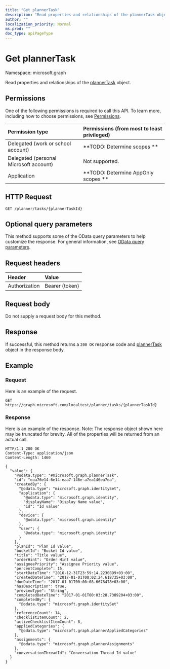 ```yaml
---
title: "Get plannerTask"
description: "Read properties and relationships of the plannerTask object."
author: ""
localization_priority: Normal
ms.prod: ""
doc_type: apiPageType
---
```


# Get plannerTask

Namespace: microsoft.graph

Read properties and relationships of the [plannerTask](../resources/plannertask.md) object.

## Permissions
One of the following permissions is required to call this API. To learn more, including how to choose permissions, see [Permissions](/concepts/permissions-reference.md).

|Permission type|Permissions (from most to least privileged)|
|:---|:---|
|Delegated (work or school account)|**TODO: Determine scopes **|
|Delegated (personal Microsoft account)|Not supported.|
|Application|**TODO: Determine AppOnly scopes **|

## HTTP Request
<!-- {
  "blockType": "ignored"
}
-->
``` http
GET /planner/tasks/{plannerTaskId}
```

## Optional query parameters
This method supports some of the OData query parameters to help customize the response. For general information, see [OData query parameters](/graph/query-parameters).

## Request headers
|Header|Value|
|:---|:---|
|Authorization|Bearer {token}|

## Request body
Do not supply a request body for this method.

## Response
If successful, this method returns a `200 OK` response code and [plannerTask](../resources/plannertask.md) object in the response body.

## Example

### Request
Here is an example of the request.
<!-- {
  "blockType": "request",
  "name": "get_plannertask"
}
-->
``` http
GET https://graph.microsoft.com/localtest/planner/tasks/{plannerTaskId}
```

### Response
Here is an example of the response. Note: The response object shown here may be truncated for brevity. All of the properties will be returned from an actual call.
<!-- {
  "blockType": "response",
  "truncated": true,
  "@odata.type": "microsoft.graph.plannerTask"
}
-->
``` http
HTTP/1.1 200 OK
Content-Type: application/json
Content-Length: 1460

{
  "value": {
    "@odata.type": "#microsoft.graph.plannerTask",
    "id": "eaa76e14-6e14-eaa7-146e-a7ea146ea7ea",
    "createdBy": {
      "@odata.type": "microsoft.graph.identitySet",
      "application": {
        "@odata.type": "microsoft.graph.identity",
        "displayName": "Display Name value",
        "id": "Id value"
      },
      "device": {
        "@odata.type": "microsoft.graph.identity"
      },
      "user": {
        "@odata.type": "microsoft.graph.identity"
      }
    },
    "planId": "Plan Id value",
    "bucketId": "Bucket Id value",
    "title": "Title value",
    "orderHint": "Order Hint value",
    "assigneePriority": "Assignee Priority value",
    "percentComplete": 15,
    "startDateTime": "2016-12-31T23:59:14.2230899+03:00",
    "createdDateTime": "2017-01-01T00:02:24.618735+03:00",
    "dueDateTime": "2017-01-01T00:00:08.6678478+03:00",
    "hasDescription": true,
    "previewType": "String",
    "completedDateTime": "2017-01-01T00:03:28.7389204+03:00",
    "completedBy": {
      "@odata.type": "microsoft.graph.identitySet"
    },
    "referenceCount": 14,
    "checklistItemCount": 2,
    "activeChecklistItemCount": 8,
    "appliedCategories": {
      "@odata.type": "microsoft.graph.plannerAppliedCategories"
    },
    "assignments": {
      "@odata.type": "microsoft.graph.plannerAssignments"
    },
    "conversationThreadId": "Conversation Thread Id value"
  }
}
```

